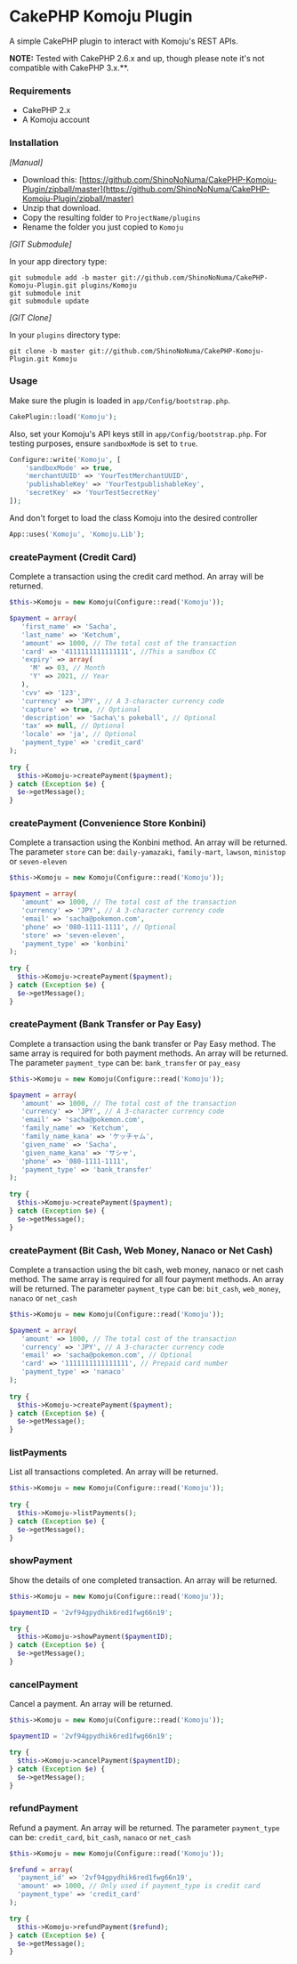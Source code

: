 # CakePHP Komoju Plugin
A simple CakePHP plugin to interact with Komoju's REST APIs.

**NOTE:** Tested with CakePHP 2.6.x and up, though please note it's not compatible with CakePHP 3.x.**.

### Requirements

* CakePHP 2.x
* A Komoju account

### Installation

_[Manual]_

* Download this: [https://github.com/ShinoNoNuma/CakePHP-Komoju-Plugin/zipball/master](https://github.com/ShinoNoNuma/CakePHP-Komoju-Plugin/zipball/master)
* Unzip that download.
* Copy the resulting folder to `ProjectName/plugins`
* Rename the folder you just copied to `Komoju`

_[GIT Submodule]_

In your app directory type:

```shell
git submodule add -b master git://github.com/ShinoNoNuma/CakePHP-Komoju-Plugin.git plugins/Komoju
git submodule init
git submodule update
```

_[GIT Clone]_

In your `plugins` directory type:

```shell
git clone -b master git://github.com/ShinoNoNuma/CakePHP-Komoju-Plugin.git Komoju
```

### Usage

Make sure the plugin is loaded in `app/Config/bootstrap.php`.

```php
CakePlugin::load('Komoju');
```
Also, set your Komoju's API keys still in `app/Config/bootstrap.php`.
For testing purposes, ensure `sandboxMode` is set to `true`.

```php
Configure::write('Komoju', [
    'sandboxMode' => true,
    'merchantUUID' => 'YourTestMerchantUUID',
    'publishableKey' => 'YourTestpublishableKey',
    'secretKey' => 'YourTestSecretKey'
]);
```
And don't forget to load the class Komoju into the desired controller

```php
App::uses('Komoju', 'Komoju.Lib');
```
### createPayment (Credit Card)

Complete a transaction using the credit card method. An array will be returned.

```php
$this->Komoju = new Komoju(Configure::read('Komoju'));

$payment = array(
   'first_name' => 'Sacha',
   'last_name' => 'Ketchum',
   'amount' => 1000, // The total cost of the transaction
   'card' => '4111111111111111', //This a sandbox CC
   'expiry' => array(
     'M' => 03, // Month
     'Y' => 2021, // Year
   ),
   'cvv' => '123',
   'currency' => 'JPY', // A 3-character currency code
   'capture' => true, // Optional
   'description' => 'Sacha\'s pokeball', // Optional
   'tax' => null, // Optional
   'locale' => 'ja', // Optional
   'payment_type' => 'credit_card'
);
            
try {
  $this->Komoju->createPayment($payment);
} catch (Exception $e) {
  $e->getMessage();
} 
```

### createPayment (Convenience Store Konbini)

Complete a transaction using the Konbini method. An array will be returned.
The parameter `store` can be: `daily-yamazaki`, `family-mart`, `lawson`, `ministop` or `seven-eleven`

```php
$this->Komoju = new Komoju(Configure::read('Komoju'));

$payment = array(
   'amount' => 1000, // The total cost of the transaction
   'currency' => 'JPY', // A 3-character currency code
   'email' => 'sacha@pokemon.com',
   'phone' => '080-1111-1111', // Optional
   'store' => 'seven-eleven',
   'payment_type' => 'konbini'
);
            
try {
  $this->Komoju->createPayment($payment);
} catch (Exception $e) {
  $e->getMessage();
} 
```

### createPayment (Bank Transfer or Pay Easy)

Complete a transaction using the bank transfer or Pay Easy method. The same array is required for both payment methods. 
An array will be returned. The parameter `payment_type` can be: `bank_transfer` or `pay_easy`

```php
$this->Komoju = new Komoju(Configure::read('Komoju'));

$payment = array(
   'amount' => 1000, // The total cost of the transaction
   'currency' => 'JPY', // A 3-character currency code
   'email' => 'sacha@pokemon.com',
   'family_name' => 'Ketchum',
   'family_name_kana' => 'ケッチャム',
   'given_name' => 'Sacha',
   'given_name_kana' => 'サシャ',
   'phone' => '080-1111-1111',
   'payment_type' => 'bank_transfer'
);
            
try {
  $this->Komoju->createPayment($payment);
} catch (Exception $e) {
  $e->getMessage();
} 
```

### createPayment (Bit Cash, Web Money, Nanaco or Net Cash)

Complete a transaction using the bit cash, web money, nanaco or net cash method. The same array is required for all four payment methods. 
An array will be returned. The parameter `payment_type` can be: `bit_cash`, `web_money`, `nanaco` or `net_cash`

```php
$this->Komoju = new Komoju(Configure::read('Komoju'));

$payment = array(
   'amount' => 1000, // The total cost of the transaction
   'currency' => 'JPY', // A 3-character currency code
   'email' => 'sacha@pokemon.com', // Optional
   'card' => '1111111111111111', // Prepaid card number
   'payment_type' => 'nanaco'
);
            
try {
  $this->Komoju->createPayment($payment);
} catch (Exception $e) {
  $e->getMessage();
} 
```

### listPayments

List all transactions completed. An array will be returned.

```php
$this->Komoju = new Komoju(Configure::read('Komoju'));
            
try {
  $this->Komoju->listPayments();
} catch (Exception $e) {
  $e->getMessage();
} 
```

### showPayment

Show the details of one completed transaction. An array will be returned.

```php
$this->Komoju = new Komoju(Configure::read('Komoju'));

$paymentID = '2vf94gpydhik6red1fwg66n19';

try {
  $this->Komoju->showPayment($paymentID);
} catch (Exception $e) {
  $e->getMessage();
} 
```

### cancelPayment

Cancel a payment. An array will be returned.

```php
$this->Komoju = new Komoju(Configure::read('Komoju'));

$paymentID = '2vf94gpydhik6red1fwg66n19';

try {
  $this->Komoju->cancelPayment($paymentID);
} catch (Exception $e) {
  $e->getMessage();
} 
```

### refundPayment

Refund a payment. An array will be returned.
The parameter `payment_type` can be: `credit_card`, `bit_cash`, `nanaco` or `net_cash`

```php
$this->Komoju = new Komoju(Configure::read('Komoju'));

$refund = array(
  'payment_id' => '2vf94gpydhik6red1fwg66n19',
  'amount' => 1000, // Only used if payment_type is credit card 
  'payment_type' => 'credit_card'
);

try {
  $this->Komoju->refundPayment($refund);
} catch (Exception $e) {
  $e->getMessage();
} 
```